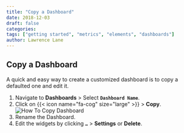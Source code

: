 ```yaml
---
title: "Copy a Dashboard"
date: 2018-12-03
draft: false
categories:
tags: ["getting started", "metrics", "elements", "dashboards"]
author: Lawrence Lane
---
```


## Copy a Dashboard
A quick and easy way to create a customized dashboard is to copy a defaulted one and edit it.

1. Navigate to **Dashboards** > Select **`Dashboard Name`**.
2. Click on {{< icon name="fa-cog" size="large" >}} > **Copy**.
![How To Copy Dashboard](/images/_index/how-to-copy-dashboard.png)
3. Rename the Dashboard.
4. Edit the widgets by clicking **`…`** > **Settings** or **Delete**.
